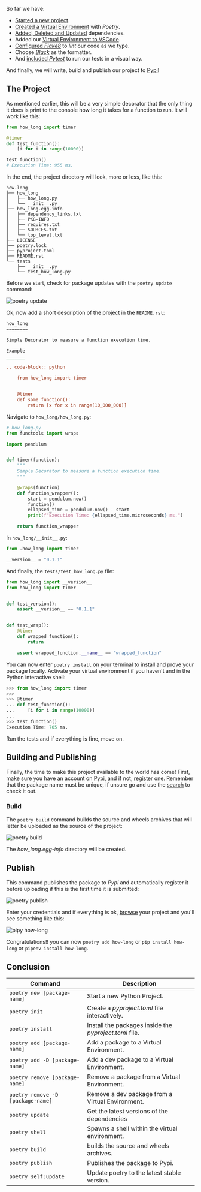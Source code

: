 So far we have:

- [Started a new project](https://www.pythoncheatsheet.org/blog/python-projects-with-poetry-and-vscode-part-1#Starting-a-New-Project).
- [Created a Virtual Environment](https://www.pythoncheatsheet.org/blog/python-projects-with-poetry-and-vscode-part-1#Creating-a-Virtual-Environment) with *Poetry*.
- [Added, Deleted and Updated](https://www.pythoncheatsheet.org/blog/python-projects-with-poetry-and-vscode-part-1#Dependency-Management) dependencies.
- Added our [Virtual Environment to VSCode](#Setting-Up-Poetry-on-VSCode).
- [Configured *Flake8*](#Flake8) to *lint* our code as we type.
- Choose [*Black*](#Black) as the formatter.
- And [included *Pytest*](#Pytest) to run our tests in a visual way.

And finally, we will write, build and publish our project to [Pypi](https://pypi.org)!

## The Project

As mentioned earlier, this will be a very simple decorator that the only thing it does is print to the console how long it takes for a function to run. It will work like this:

```python
from how_long import timer

@timer
def test_function():
    [i for i in range(10000)]

test_function()
# Execution Time: 955 ms.
```

In the end, the project directory will look, more or less, like this:

```
how-long
├── how_long
│   ├── how_long.py
│   └── __init__.py
├── how_long.egg-info
│   ├── dependency_links.txt
│   ├── PKG-INFO
│   ├── requires.txt
│   ├── SOURCES.txt
│   └── top_level.txt
├── LICENSE
├── poetry.lock
├── pyproject.toml
├── README.rst
└── tests
    ├── __init__.py
    └── test_how_long.py

```

Before we start, check for package updates with the `poetry update` command:

![poetry update](img/poetry_update.png)

Ok, now add a short description of the project in the `README.rst`:

```rst
how_long
========

Simple Decorator to measure a function execution time.

Example
_______

.. code-block:: python

    from how_long import timer


    @timer
    def some_function():
        return [x for x in range(10_000_000)]
```

Navigate to `how_long/how_long.py`:

```python
# how_long.py
from functools import wraps

import pendulum


def timer(function):
    """
    Simple Decorator to measure a function execution time.
    """

    @wraps(function)
    def function_wrapper():
        start = pendulum.now()
        function()
        ellapsed_time = pendulum.now() - start
        print(f"Execution Time: {ellapsed_time.microseconds} ms.")

    return function_wrapper
```

In `how_long/__init__.py`:

```python
from .how_long import timer

__version__ = "0.1.1"
```

And finally, the `tests/test_how_long.py` file:

```python
from how_long import __version__
from how_long import timer


def test_version():
    assert __version__ == "0.1.1"


def test_wrap():
    @timer
    def wrapped_function():
        return

    assert wrapped_function.__name__ == "wrapped_function"
```

You can now enter `poetry install` on your terminal to install and prove your package locally. Activate your virtual environment if you haven't and in the Python interactive shell:

```python
>>> from how_long import timer
>>>
>>> @timer
... def test_function():
...     [i for i in range(10000)]
...
>>> test_function()
Execution Time: 705 ms.

```

Run the tests and if everything is fine, move on.

## Building and Publishing

Finally, the time to make this project available to the world has come! First, make sure you have an account on [Pypi](https://pypi.or), and if not, [register](https://pypi.org/account/register/) one. Remember that the package name must be unique, if unsure go and use the [search](https://pypi.org/search/?q=) to check it out.

### Build

The `poetry build` command builds the source and wheels archives that will letter be uploaded as the source of the project:

![poetry build](img/poetry_build.png)

The *how_long.egg-info* directory will be created.

## Publish

This command publishes the package to *Pypi* and automatically register it before uploading if this is the first time it is submitted:

![poetry publish](img/poetry_publish.png)

Enter your credentials and if everything is ok, [browse](https://pypi.org/project/how-long/) your project and you'll see something like this:

![pipy how-long](img/pypi.png)

Congratulations!! you can now `poetry add how-long` or `pip install how-long` or `pipenv install how-long`.

## Conclusion

| Command                           | Description                                            |
| --------------------------------- | ------------------------------------------------------ |
| `poetry new [package-name]`       | Start a new Python Project.                            |
| `poetry init`                     | Create a *pyproject.toml* file interactively.          |
| `poetry install`                  | Install the packages inside the *pyproject.toml* file. |
| `poetry add [package-name]`       | Add a package to a Virtual Environment.                |
| `poetry add -D [package-name]`    | Add a dev package to a Virtual Environment.            |
| `poetry remove [package-name]`    | Remove a package from a Virtual Environment.           |
| `poetry remove -D [package-name]` | Remove a dev package from a Virtual Environment.       |
| `poetry update`                   | Get the latest versions of the dependencies            |
| `poetry shell`                    | Spawns a shell within the virtual environment.         |
| `poetry build`                    | builds the source and wheels archives.                 |
| `poetry publish`                  | Publishes the package to Pypi.                         |
| `poetry self:update`              | Update poetry to the latest stable version.            |